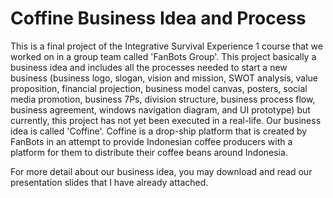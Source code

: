 # Coffine Business Idea and Process
This is a final project of the Integrative Survival Experience 1 course that we worked on in a group team called 'FanBots Group'. This project basically a business idea and includes all the processes needed to start a new business (business logo, slogan, vision and mission, SWOT analysis, value proposition, financial projection, business model canvas, posters, social media promotion, business 7Ps, division structure, business process flow, business agreement, windows navigation diagram, and UI prototype) but currently, this project has not yet been executed in a real-life.
Our business idea is called 'Coffine'. Coffine is a drop-ship platform that is created by FanBots in an attempt to provide Indonesian coffee producers with a platform for them to distribute their coffee beans around Indonesia.

For more detail about our business idea, you may download and read our presentation slides that I have already attached.

